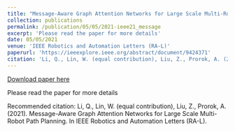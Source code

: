 ```yaml
---
title: "Message-Aware Graph Attention Networks for Large Scale Multi-Robot Path Planning"
collection: publications
permalink: /publication/05/05/2021-ieee21_message
excerpt: 'Please read the paper for more details'
date: 05/05/2021
venue: 'IEEE Robotics and Automation Letters (RA-L)'
paperurl: 'https://ieeexplore.ieee.org/abstract/document/9424371'
citation: 'Li, Q., Lin, W. (equal contribution), Liu, Z., Prorok, A. (2021). Message-Aware Graph Attention Networks for Large Scale Multi-Robot Path Planning. In IEEE Robotics and Automation Letters (RA-L).'
---
```


<a href='https://ieeexplore.ieee.org/abstract/document/9424371'>Download paper here</a>

Please read the paper for more details

Recommended citation: Li, Q., Lin, W. (equal contribution), Liu, Z., Prorok, A. (2021). Message-Aware Graph Attention Networks for Large Scale Multi-Robot Path Planning. In IEEE Robotics and Automation Letters (RA-L).